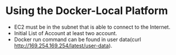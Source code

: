 # Using the Docker-Local Platform
- EC2 must be in the subnet that is able to connect to the Internet.
- Initial List of Account at least two account.
- Docker run command can be found in user data(curl http://169.254.169.254/latest/user-data).
